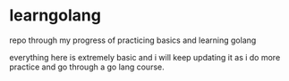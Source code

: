 # learngolang
repo through my progress of practicing basics and learning golang

everything here is extremely basic and i will keep updating it as i do more practice and go through a go lang course.
